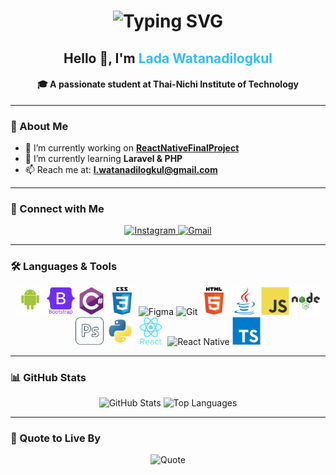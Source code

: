 <h1 align="center">
  <img src="https://readme-typing-svg.demolab.com?font=Fira+Code&pause=1000&color=36BCF7&width=435&lines=Welcome+to+my+GitHub+Profile!;Hello+World!+🌍;Enjoy+Exploring+🚀" alt="Typing SVG" />
</h1>

<h2 align="center">Hello 👋, I'm <span style="color:#36BCF7">Lada Watanadilogkul</span></h2>
<h4 align="center">🎓 A passionate student at Thai-Nichi Institute of Technology</h4>

---

### 🌟 About Me
- 🔭 I’m currently working on [**ReactNativeFinalProject**](https://github.com/Lagedane/ReactNativeFinalProject)  
- 🌱 I’m currently learning **Laravel & PHP**  
- 📫 Reach me at: **l.watanadilogkul@gmail.com**

---

### 🤝 Connect with Me
<p align="center">
  <a href="https://instagram.com/lagedane" target="_blank">
    <img src="https://img.shields.io/badge/Instagram-%23E4405F.svg?&logo=instagram&logoColor=white" alt="Instagram" />
  </a>
  <a href="mailto:l.watanadilogkul@gmail.com" target="_blank">
    <img src="https://img.shields.io/badge/Email-D14836?logo=gmail&logoColor=white" alt="Gmail" />
  </a>
</p>

---

### 🛠️ Languages & Tools
<p align="center">
  <img src="https://raw.githubusercontent.com/devicons/devicon/master/icons/android/android-original-wordmark.svg" alt="Android" width="45" height="45"/>
  <img src="https://raw.githubusercontent.com/devicons/devicon/master/icons/bootstrap/bootstrap-plain-wordmark.svg" alt="Bootstrap" width="45" height="45"/>
  <img src="https://raw.githubusercontent.com/devicons/devicon/master/icons/csharp/csharp-original.svg" alt="C#" width="45" height="45"/>
  <img src="https://raw.githubusercontent.com/devicons/devicon/master/icons/css3/css3-original-wordmark.svg" alt="CSS" width="45" height="45"/>
  <img src="https://www.vectorlogo.zone/logos/figma/figma-icon.svg" alt="Figma" width="40" height="40"/>
  <img src="https://www.vectorlogo.zone/logos/git-scm/git-scm-icon.svg" alt="Git" width="45" height="45"/>
  <img src="https://raw.githubusercontent.com/devicons/devicon/master/icons/html5/html5-original-wordmark.svg" alt="HTML5" width="45" height="45"/>
  <img src="https://raw.githubusercontent.com/devicons/devicon/master/icons/java/java-original.svg" alt="Java" width="45" height="45"/>
  <img src="https://raw.githubusercontent.com/devicons/devicon/master/icons/javascript/javascript-original.svg" alt="JavaScript" width="45" height="45"/>
  <img src="https://raw.githubusercontent.com/devicons/devicon/master/icons/nodejs/nodejs-original-wordmark.svg" alt="NodeJS" width="45" height="45"/>
  <img src="https://raw.githubusercontent.com/devicons/devicon/master/icons/photoshop/photoshop-line.svg" alt="Photoshop" width="45" height="45"/>
  <img src="https://raw.githubusercontent.com/devicons/devicon/master/icons/python/python-original.svg" alt="Python" width="45" height="45"/>
  <img src="https://raw.githubusercontent.com/devicons/devicon/master/icons/react/react-original-wordmark.svg" alt="React" width="45" height="45"/>
  <img src="https://reactnative.dev/img/header_logo.svg" alt="React Native" width="45" height="45"/>
  <img src="https://raw.githubusercontent.com/devicons/devicon/master/icons/typescript/typescript-original.svg" alt="TypeScript" width="45" height="45"/>
</p>

---

### 📊 GitHub Stats
<p align="center">
  <img src="https://github-readme-stats.vercel.app/api?username=lagedane&show_icons=true&theme=tokyonight" alt="GitHub Stats" height="160"/>
  <img src="https://github-readme-stats.vercel.app/api/top-langs?username=lagedane&show_icons=true&locale=en&layout=compact&theme=tokyonight" alt="Top Languages" height="160"/>
</p>

---

### 🚀 Quote to Live By
<p align="center">
  <img src="https://quotes-github-readme.vercel.app/api?type=horizontal&theme=radical" alt="Quote" />
</p>
